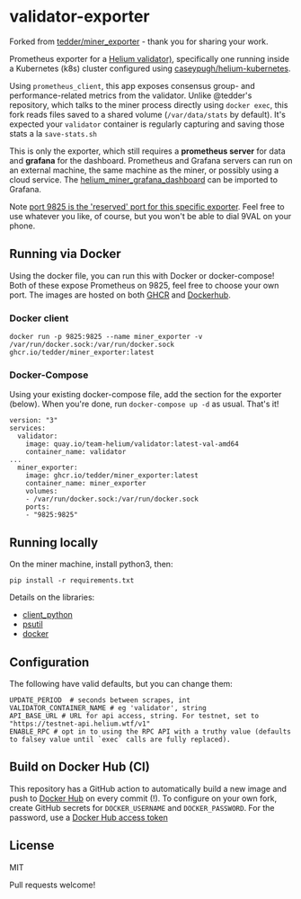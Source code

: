 # validator-exporter

Forked from [tedder/miner_exporter](https://github.com/tedder/miner_exporter) - thank you for sharing your work.

Prometheus exporter for a [Helium validator)](https://github.com/helium/miner), specifically one running inside a Kubernetes (k8s) cluster configured using [caseypugh/helium-kubernetes](https://github.com/caseypugh/helium-kubernetes). 

Using `prometheus_client`, this app exposes consensus group- and performance-related metrics from the validator. Unlike @tedder's repository, which talks to the miner process directly using `docker exec`, this fork reads files saved to a shared volume (`/var/data/stats` by default). It's expected your `validator` container is regularly capturing and saving those stats a la `save-stats.sh`

This is only the exporter, which still requires a **prometheus server** for data and **grafana** for the dashboard. Prometheus and Grafana servers can run on an external machine, the same machine as the miner, or possibly using a cloud service. The [helium\_miner\_grafana\_dashboard](https://github.com/tedder/helium_miner_grafana_dashboard) can be imported to Grafana.

Note [port 9825 is the 'reserved' port for this specific exporter](https://github.com/prometheus/prometheus/wiki/Default-port-allocations). Feel free to use whatever you like, of course, but you won't be able to dial 9VAL on your phone.


## Running via Docker

Using the docker file, you can run this with Docker or docker-compose! Both of these expose Prometheus on 9825, feel free to choose your own port. The images are hosted on both [GHCR](https://github.com/users/tedder/packages/container/package/miner_exporter) and [Dockerhub](https://hub.docker.com/r/tedder42/miner_exporter).

### Docker client

```
docker run -p 9825:9825 --name miner_exporter -v /var/run/docker.sock:/var/run/docker.sock ghcr.io/tedder/miner_exporter:latest
```

### Docker-Compose

Using your existing docker-compose file, add the section for the exporter (below). When you're done, run `docker-compose up -d` as usual. That's it!

```
version: "3"
services:
  validator:
    image: quay.io/team-helium/validator:latest-val-amd64
    container_name: validator
...
  miner_exporter:
    image: ghcr.io/tedder/miner_exporter:latest
    container_name: miner_exporter
    volumes:
    - /var/run/docker.sock:/var/run/docker.sock
    ports:
    - "9825:9825"
```

## Running locally

On the miner machine, install python3, then:

```
pip install -r requirements.txt
```

Details on the libraries:
* [client\_python](https://github.com/prometheus/client_python)
* [psutil](https://github.com/giampaolo/psutil)
* [docker](https://pypi.org/project/docker/)


## Configuration

The following have valid defaults, but you can change them:

```
UPDATE_PERIOD  # seconds between scrapes, int
VALIDATOR_CONTAINER_NAME # eg 'validator', string
API_BASE_URL # URL for api access, string. For testnet, set to "https://testnet-api.helium.wtf/v1"
ENABLE_RPC # opt in to using the RPC API with a truthy value (defaults to falsey value until `exec` calls are fully replaced).
```

## Build on Docker Hub (CI)

This repository has a GitHub action to automatically build a new image and push to [Docker Hub](https://hub.docker.com) on every commit (!). To configure on your own fork, create GitHub secrets for `DOCKER_USERNAME` and `DOCKER_PASSWORD`. For the password, use a [Docker Hub access token](https://hub.docker.com/settings/security)


## License

MIT

Pull requests welcome!
